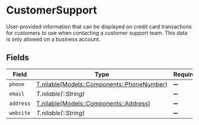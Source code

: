 # CustomerSupport

User-provided information that can be displayed on credit card transactions for customers to use when
contacting a customer support team. This data is only allowed on a business account.


## Fields

| Field                                                                            | Type                                                                             | Required                                                                         | Description                                                                      | Example                                                                          |
| -------------------------------------------------------------------------------- | -------------------------------------------------------------------------------- | -------------------------------------------------------------------------------- | -------------------------------------------------------------------------------- | -------------------------------------------------------------------------------- |
| `phone`                                                                          | [T.nilable(Models::Components::PhoneNumber)](../../models/shared/phonenumber.md) | :heavy_minus_sign:                                                               | N/A                                                                              |                                                                                  |
| `email`                                                                          | *T.nilable(::String)*                                                            | :heavy_minus_sign:                                                               | N/A                                                                              | jordan.lee@classbooker.dev                                                       |
| `address`                                                                        | [T.nilable(Models::Components::Address)](../../models/shared/address.md)         | :heavy_minus_sign:                                                               | N/A                                                                              |                                                                                  |
| `website`                                                                        | *T.nilable(::String)*                                                            | :heavy_minus_sign:                                                               | N/A                                                                              |                                                                                  |